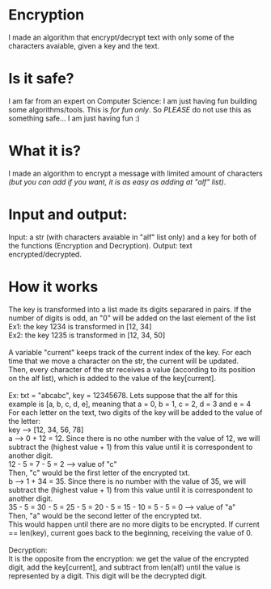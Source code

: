 # Encryption
I made an algorithm that encrypt/decrypt text with only some of the characters avaiable, given a key and the text.

# Is it safe?
I am far from an expert on Computer Science: I am just having fun building some algorithms/tools. This is  *for fun only*. So *PLEASE* do not use this as something safe... I am just having fun :)

# What it is?
I made an algorithm to encrypt a message with limited amount of characters *(but you can add if you want, it is as easy as adding at "alf" list)*.

# Input and output:
Input: a str (with characters avaiable in "alf" list only) and a key for both of the functions (Encryption and Decryption).
Output: text encrypted/decrypted.

# How it works
The key is transformed into a list made its digits separared in pairs. If the number of digits is odd, an "0" will be added on the last element of the list
<br/>Ex1: the key 1234 is transformed in [12, 34]
<br/>Ex2: the key 1235 is transformed in [12, 34, 50]
<br/><br/>
A variable "current" keeps track of the current index of the key. For each time that we move a character on the str, the current will be updated.
<br/>
Then, every character of the str receives a value (according to its position on the alf list), which is added to the value of the key[current].
<br/><br/>
Ex: txt = "abcabc", key = 12345678. Lets suppose that the alf for this example is [a, b, c, d, e], meaning  that a = 0, b = 1, c = 2, d = 3 and e = 4<br/>
For each letter on the text, two digits of the key will be  added to the value of the letter:<br/>
key --> [12, 34, 56, 78]<br/>
a --> 0 + 12 = 12. Since there is  no othe number with the value of 12, we will subtract the (highest value + 1) from this value until it is correspondent to another digit.
<br/> 12 - 5 = 7 - 5 = 2 --> value of "c"
<br/>Then, "c" would be the first letter of the encrypted txt.<br/>
b --> 1 + 34 = 35. Since there is  no number with the value of 35, we will subtract the (highest value + 1) from this value until it is correspondent to another digit.
<br/> 35 - 5 = 30 - 5 = 25 - 5 = 20 - 5 = 15 - 10 = 5 - 5 = 0 --> value of "a"
<br/>Then, "a" would be the second letter of the encrypted txt. 
<br/>This would happen until there are no more digits to be encrypted. If current == len(key), current goes back to the beginning, receiving the value of 0.
<br/><br/>
Decryption:
<br/>It is the opposite from the encryption: we get the value of the encrypted digit, add the key[current], and subtract from len(alf) until the value is represented by a digit. This digit will be the decrypted digit.
